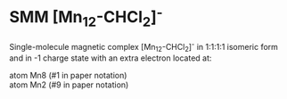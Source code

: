 # SMM [Mn<sub>12</sub>-CHCl<sub>2</sub>]<sup>-</sup>

Single-molecule magnetic complex [Mn<sub>12</sub>-CHCl<sub>2</sub>]<sup>-</sup> in 1:1:1:1 isomeric form and in -1 charge state with an extra electron located at:

   atom Mn8  (#1 in paper notation)     
   atom Mn2  (#9 in paper notation)
